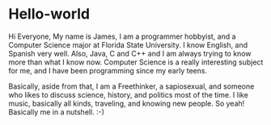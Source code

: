 # Hello-world

Hi Everyone,
My name is James, I am a programmer hobbyist, and a Computer Science major at Florida State University. 
I know English, and Spanish very well. Also, Java, C and C++ and I am always trying 
to know more than what I know now. Computer Science is a really interesting subject for 
me, and I have been programming since my early teens. 

Basically, aside from that, I am a Freethinker, a sapiosexual, and someone who likes to discuss 
science, history, and politics most of the time. I like music, basically all kinds, traveling, 
and knowing new people. So yeah! Basically me in a nutshell. :-)
